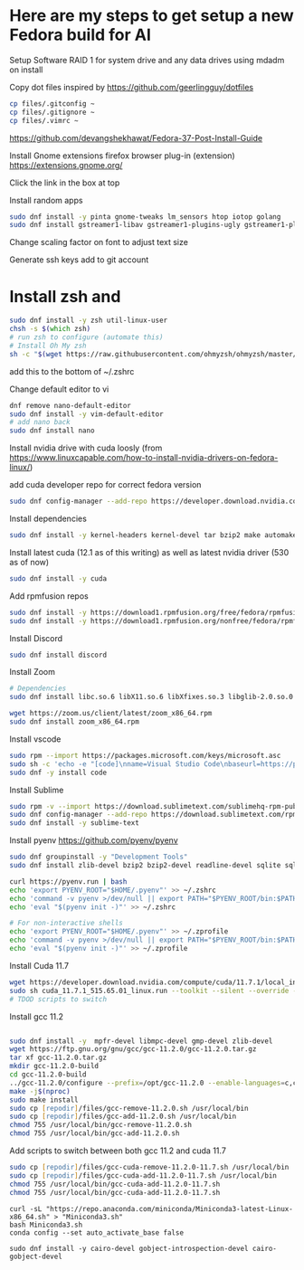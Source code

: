 # Here are my steps to get setup a new Fedora build for AI

Setup Software RAID 1 for system drive and any data drives using mdadm on install



Copy dot files inspired by
https://github.com/geerlingguy/dotfiles
 
```zsh
cp files/.gitconfig ~
cp files/.gitignore ~
cp files/.vimrc ~
```

https://github.com/devangshekhawat/Fedora-37-Post-Install-Guide

Install Gnome extensions firefox browser plug-in (extension)
https://extensions.gnome.org/

Click the link in the box at top

Install  random apps

```zsh
sudo dnf install -y pinta gnome-tweaks lm_sensors htop iotop golang
sudo dnf install gstreamer1-libav gstreamer1-plugins-ugly gstreamer1-plugins-bad-free gstreamer1-plugins-bad-freeworld gstreamer1-plugins-base-tools gstreamer1-plugins-good gstreamer1-plugins-good-extras ffmpeg

```

Change scaling factor on font to adjust text size

Generate ssh keys add to git account


# Install zsh and 

```zsh
sudo dnf install -y zsh util-linux-user
chsh -s $(which zsh)
# run zsh to configure (automate this)
# Install Oh My zsh
sh -c "$(wget https://raw.githubusercontent.com/ohmyzsh/ohmyzsh/master/tools/install.sh -O -)"
```
add this to the bottom of ~/.zshrc


Change default editor to vi 

```zsh
dnf remove nano-default-editor
sudo dnf install -y vim-default-editor 
# add nano back
sudo dnf install nano
```


Install nvidia drive with cuda
loosly (from https://www.linuxcapable.com/how-to-install-nvidia-drivers-on-fedora-linux/)

add cuda developer repo for correct fedora version

```zsh
sudo dnf config-manager --add-repo https://developer.download.nvidia.com/compute/cuda/repos/fedora37/x86_64/cuda-fedora37.repo
```

Install dependencies

```zsh
sudo dnf install -y kernel-headers kernel-devel tar bzip2 make automake gcc gcc-c++ pciutils elfutils-libelf-devel libglvnd-opengl libglvnd-glx libglvnd-devel acpid pkgconfig dkms
```

Install latest cuda (12.1 as of this writing) as well as latest nvidia driver (530 as of now)

```zsh
sudo dnf install -y cuda
```

Add rpmfusion repos

```zsh
sudo dnf install -y https://download1.rpmfusion.org/free/fedora/rpmfusion-free-release-$(rpm -E %fedora).noarch.rpm
sudo dnf install -y https://download1.rpmfusion.org/nonfree/fedora/rpmfusion-nonfree-release-$(rpm -E %fedora).noarch.rpm
```

Install Discord

```zsh
sudo dnf install discord
```

Install Zoom

```zsh
# Dependencies
sudo dnf install libc.so.6 libX11.so.6 libXfixes.so.3 libglib-2.0.so.0 libGL.so.1 libsqlite3.so.0 libXrender.so.1 libXcomposite.so.1 libQt3Support.so.4 libxslt.so.1 libpulse.so.0 libgthread-2.0.so.0 libxcb-shape.so.0 libxcb-shm.so.0 libxcb-randr.so.0 libxcb-image.so.0 libxcb-xtest.so.0 libxcb-keysyms.so.1 mesa-dri-drivers ibus

wget https://zoom.us/client/latest/zoom_x86_64.rpm
sudo dnf install zoom_x86_64.rpm
```
Install vscode

```zsh
sudo rpm --import https://packages.microsoft.com/keys/microsoft.asc
sudo sh -c 'echo -e "[code]\nname=Visual Studio Code\nbaseurl=https://packages.microsoft.com/yumrepos/vscode\nenabled=1\ngpgcheck=1\ngpgkey=https://packages.microsoft.com/keys/microsoft.asc" > /etc/yum.repos.d/vscode.repo'
sudo dnf -y install code
```


Install Sublime

```zsh
sudo rpm -v --import https://download.sublimetext.com/sublimehq-rpm-pub.gpg
sudo dnf config-manager --add-repo https://download.sublimetext.com/rpm/stable/x86_64/sublime-text.repo
sudo dnf install -y sublime-text
```

Install pyenv
https://github.com/pyenv/pyenv

```zsh
sudo dnf groupinstall -y "Development Tools"
sudo dnf install zlib-devel bzip2 bzip2-devel readline-devel sqlite sqlite-devel openssl-devel xz xz-devel libffi-devel findutils -y

curl https://pyenv.run | bash
echo 'export PYENV_ROOT="$HOME/.pyenv"' >> ~/.zshrc
echo 'command -v pyenv >/dev/null || export PATH="$PYENV_ROOT/bin:$PATH"' >> ~/.zshrc
echo 'eval "$(pyenv init -)"' >> ~/.zshrc

# For non-interactive shells
echo 'export PYENV_ROOT="$HOME/.pyenv"' >> ~/.zprofile
echo 'command -v pyenv >/dev/null || export PATH="$PYENV_ROOT/bin:$PATH"' >> ~/.zprofile
echo 'eval "$(pyenv init -)"' >> ~/.zprofile
```

Install Cuda 11.7

```zsh
wget https://developer.download.nvidia.com/compute/cuda/11.7.1/local_installers/cuda_11.7.1_515.65.01_linux.run
sudo sh cuda_11.7.1_515.65.01_linux.run --toolkit --silent --override --toolkitpath=/opt/cuda-11.7.1
# TDOD scripts to switch
```

Install gcc 11.2

```zsh

sudo dnf install -y  mpfr-devel libmpc-devel gmp-devel zlib-devel 
wget https://ftp.gnu.org/gnu/gcc/gcc-11.2.0/gcc-11.2.0.tar.gz
tar xf gcc-11.2.0.tar.gz
mkdir gcc-11.2.0-build
cd gcc-11.2.0-build
../gcc-11.2.0/configure --prefix=/opt/gcc-11.2.0 --enable-languages=c,c++ --disable-bootstrap --disable-multilib --disable-bootstrap --disable-libsanitizer
make -j$(nproc)
sudo make install
sudo cp [repodir]/files/gcc-remove-11.2.0.sh /usr/local/bin
sudo cp [repodir]/files/gcc-add-11.2.0.sh /usr/local/bin
chmod 755 /usr/local/bin/gcc-remove-11.2.0.sh
chmod 755 /usr/local/bin/gcc-add-11.2.0.sh
```

Add scripts to switch between both gcc 11.2 and cuda 11.7

```zsh
sudo cp [repodir]/files/gcc-cuda-remove-11.2.0-11.7.sh /usr/local/bin
sudo cp [repodir]/files/gcc-cuda-add-11.2.0-11.7.sh /usr/local/bin
chmod 755 /usr/local/bin/gcc-cuda-add-11.2.0-11.7.sh
chmod 755 /usr/local/bin/gcc-cuda-add-11.2.0-11.7.sh
```


```zfs
curl -sL "https://repo.anaconda.com/miniconda/Miniconda3-latest-Linux-x86_64.sh" > "Miniconda3.sh"
bash Miniconda3.sh
conda config --set auto_activate_base false

sudo dnf install -y cairo-devel gobject-introspection-devel cairo-gobject-devel
```
